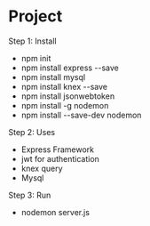 # Project

Step 1: Install
  * npm init 
  * npm install express --save
  * npm install mysql
  * npm install knex --save
  * npm install jsonwebtoken
  * npm install -g nodemon
  * npm install --save-dev nodemon


Step 2: Uses
  * Express Framework
  * jwt for authentication
  * knex query
  * Mysql
  
  
Step 3: Run 
  * nodemon server.js
  
